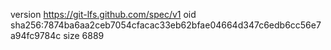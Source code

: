 version https://git-lfs.github.com/spec/v1
oid sha256:7874ba6aa2ceb7054cfacac33eb62bfae04664d347c6edb6cc56e7a94fc9784c
size 6889
